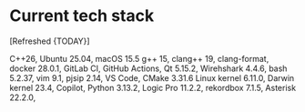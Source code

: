 # Current tech stack

[Refreshed {TODAY}]

C++26,
Ubuntu 25.04,
macOS 15.5
g++ 15,
clang++ 19,
clang-format,
docker 28.0.1,
GitLab CI,
GitHub Actions,
Qt 5.15.2,
Wirehshark 4.4.6,
bash 5.2.37,
vim 9.1,
pjsip 2.14,
VS Code,
CMake 3.31.6
Linux kernel 6.11.0,
Darwin kernel 23.4,
Copilot,
Python 3.13.2,
Logic Pro 11.2.2,
rekordbox 7.1.5,
Asterisk 22.2.0,

